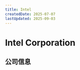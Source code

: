 ```yaml
---
title: Intel
createdDate: 2025-07-07
lastUpdated: 2025-09-03
---
```


# Intel Corporation

## 公司信息

<DirectHireCompanyTable state="california" city="santa-clara" companyJsonFileName="intel" />